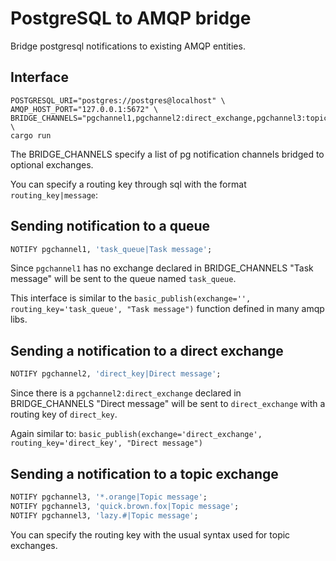 # PostgreSQL to AMQP bridge 

Bridge postgresql notifications to existing AMQP entities.

## Interface

```shell
POSTGRESQL_URI="postgres://postgres@localhost" \
AMQP_HOST_PORT="127.0.0.1:5672" \
BRIDGE_CHANNELS="pgchannel1,pgchannel2:direct_exchange,pgchannel3:topic_exchange" \
cargo run
```

The BRIDGE_CHANNELS specify a list of pg notification channels bridged to optional exchanges. 

You can specify a routing key through sql with the format ```routing_key|message```:

## Sending notification to a queue

```sql
NOTIFY pgchannel1, 'task_queue|Task message';
```

Since ```pgchannel1``` has no exchange declared in BRIDGE_CHANNELS "Task message" will be sent to the queue named ```task_queue```.

This interface is similar to the ```basic_publish(exchange='', routing_key='task_queue', "Task message")``` function defined in many amqp libs.

## Sending a notification to a direct exchange

```sql
NOTIFY pgchannel2, 'direct_key|Direct message';
```

Since there is a ```pgchannel2:direct_exchange``` declared in BRIDGE_CHANNELS "Direct message" will be sent to ```direct_exchange``` with a routing key of ```direct_key```.

Again similar to: ```basic_publish(exchange='direct_exchange', routing_key='direct_key', "Direct message")```

## Sending a notification to a topic exchange

```sql
NOTIFY pgchannel3, '*.orange|Topic message';
NOTIFY pgchannel3, 'quick.brown.fox|Topic message';
NOTIFY pgchannel3, 'lazy.#|Topic message';
```

You can specify the routing key with the usual syntax used for topic exchanges.
